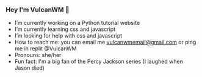 ### Hey I'm VulcanWM 🙏

- I’m currently working on a Python tutorial website
- I’m currently learning css and javascript 
- I’m looking for help with css and javascript
- How to reach me: you can email me vulcanwmemail@gmail.com or ping me in replit @VulcanWM
- Pronouns: she/her
- Fun fact: I'm a big fan of the Percy Jackson series (I laughed when Jason died)
